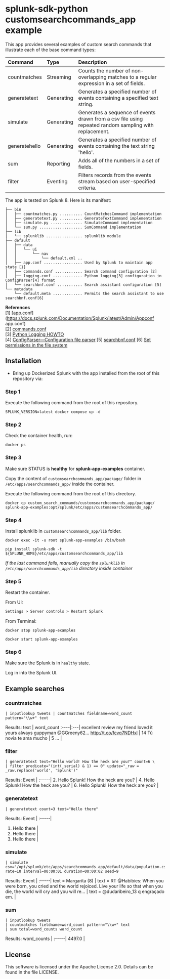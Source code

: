 splunk-sdk-python customsearchcommands_app example
=============================================

This app provides several examples of custom search commands that illustrate each of the base command types:

| Command       | Type       | Description                                                                                           |
|:--------------|:-----------|:------------------------------------------------------------------------------------------------------|
| countmatches  | Streaming  | Counts the number of non-overlapping matches to a regular expression in a set of fields.              |
| generatetext  | Generating | Generates a specified number of events containing a specified text string.                            |
| simulate      | Generating | Generates a sequence of events drawn from a csv file using repeated random sampling with replacement. |
| generatehello | Generating | Generates a specified number of events containing the text string 'hello'.                            |
| sum           | Reporting  | Adds all of the numbers in a set of fields.                                                           |
| filter        | Eventing   | Filters records from the events stream based on user-specified criteria.                              |

The app is tested on Splunk 8. Here is its manifest:

```
├── bin
│   ├── countmatches.py .......... CountMatchesCommand implementation
│   ├── generatetext.py .......... GenerateTextCommand implementation
│   ├── simulate.py .............. SimulateCommand implementation
│   └── sum.py ................... SumCommand implementation
├── lib
|   └── splunklib ................ splunklib module
├── default
│   ├── data
│   │   └── ui
│   │       └── nav
│   │           └── default.xml ..
│   ├── app.conf ................. Used by Splunk to maintain app state [1]
│   ├── commands.conf ............ Search command configuration [2]
│   ├── logging.conf ............. Python logging[3] configuration in ConfigParser[4] format
│   └── searchbnf.conf ........... Search assistant configuration [5]
└── metadata
    └── default.meta ............. Permits the search assistant to use searchbnf.conf[6]
```
**References**  
[1] [app.conf](https://docs.splunk.com/Documentation/Splunk/latest/Admin/Appconf app.conf)  
[2] [commands.conf](https://docs.splunk.com/Documentation/Splunk/latest/Admin/Commandsconf)  
[3] [Python Logging HOWTO](https://docs.python.org/2/howto/logging.html)  
[4] [ConfigParser—Configuration file parser](https://docs.python.org/2/library/configparser.html)
[5] [searchbnf.conf](https://docs.splunk.com/Documentation/Splunk/latest/admin/Searchbnfconf)
[6] [Set permissions in the file system](https://docs.splunk.com/Documentation/Splunk/latest/AdvancedDev/SetPermissions#Set_permissions_in_the_filesystem)

## Installation

+ Bring up Dockerized Splunk with the app installed from the root of this repository via:

### Step 1
Execute the following command from the root of this repository.
```shell
SPLUNK_VERSION=latest docker compose up -d
```

### Step 2
Check the container health, run:
```shell
docker ps
```
  
### Step 3
Make sure STATUS is **healthy** for **splunk-app-examples** container.

Copy the content of `customsearchcommands_app/package/` folder in `/etc/apps/searchcommands_app/` inside the container.

Execute the following command from the root of this directory.
```shell
docker cp custom_search_commands/customsearchcommands_app/package/ splunk-app-examples:opt/splunk/etc/apps/customsearchcommands_app/
```

### Step 4
Install splunklib in `customsearchcommands_app/lib` folder. 
```shell
docker exec -it -u root splunk-app-examples /bin/bash
```
```shell
pip install splunk-sdk -t ${SPLUNK_HOME}/etc/apps/customsearchcommands_app/lib
```
*If the last command fails, manually copy the `splunklib` in `/etc/apps/searchcommands_app/lib` directory inside container*


### Step 5
Restart the container.

From UI:
```markdown
Settings > Server controls > Restart Splunk
```

From Terminal:
```shell
docker stop splunk-app-examples
```
```shell
docker start splunk-app-examples
```

### Step 6

Make sure the Splunk is in `healthy` state.

Log in into the Splunk UI.


## Example searches

### countmatches
```
| inputlookup tweets | countmatches fieldname=word_count pattern="\\w+" text
```
Results:
text | word_count
:----|:---|
excellent review my friend loved it yours always guppyman @GGreeny62... http://t.co/fcvq7NDHxl | 14
Tú novia te ama mucho | 5
... |

### filter
```
| generatetext text="Hello world! How the heck are you?" count=6 \
| filter predicate="(int(_serial) & 1) == 0" update="_raw = _raw.replace('world', 'Splunk')"
```
Results:
Event |
:-----|
2. Hello Splunk! How the heck are you? |
4. Hello Splunk! How the heck are you? |
6. Hello Splunk! How the heck are you? |

### generatetext
```
| generatetext count=3 text="Hello there"
```
Results:
Event |
:-----|
1. Hello there | 
2. Hello there |
3. Hello there |

### simulate
```
| simulate csv="/opt/splunk/etc/apps/searchcommands_app/default/data/population.csv" rate=10 interval=00:00:01 duration=00:00:02 seed=9
```
Results:
Event |
:-----|
text = Margarita (8) |
text = RT @Habibies: When you were born, you cried and the world rejoiced. Live your life so that when you die, the world will cry and you will re... |
text = @dudaribeiro_13 q engraçado em. |

### sum
```
| inputlookup tweets 
| countmatches fieldname=word_count pattern="\\w+" text
| sum total=word_counts word_count
```
Results:
word_counts |
:-----|
4497.0 |

## License

This software is licensed under the Apache License 2.0. Details can be found in
the file LICENSE.
